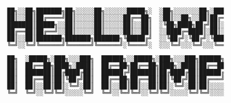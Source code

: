 <pre align="center">██╗░░██╗███████╗██╗░░░░░██╗░░░░░░█████╗░  ░██╗░░░░░░░██╗░█████╗░██████╗░██╗░░░░░██████╗░░░░
██║░░██║██╔════╝██║░░░░░██║░░░░░██╔══██╗  ░██║░░██╗░░██║██╔══██╗██╔══██╗██║░░░░░██╔══██╗░░░
███████║█████╗░░██║░░░░░██║░░░░░██║░░██║  ░╚██╗████╗██╔╝██║░░██║██████╔╝██║░░░░░██║░░██║░░░
██╔══██║██╔══╝░░██║░░░░░██║░░░░░██║░░██║  ░░████╔═████║░██║░░██║██╔══██╗██║░░░░░██║░░██║██╗
██║░░██║███████╗███████╗███████╗╚█████╔╝  ░░╚██╔╝░╚██╔╝░╚█████╔╝██║░░██║███████╗██████╔╝╚█║
╚═╝░░╚═╝╚══════╝╚══════╝╚══════╝░╚════╝░  ░░░╚═╝░░░╚═╝░░░╚════╝░╚═╝░░╚═╝╚══════╝╚═════╝░░╚╝

██╗  ░█████╗░███╗░░░███╗  ██████╗░░█████╗░███╗░░░███╗██████╗░░█████╗░███████╗██╗
██║  ██╔══██╗████╗░████║  ██╔══██╗██╔══██╗████╗░████║██╔══██╗██╔══██╗██╔════╝██║
██║  ███████║██╔████╔██║  ██████╔╝███████║██╔████╔██║██████╔╝██║░░██║█████╗░░██║
██║  ██╔══██║██║╚██╔╝██║  ██╔══██╗██╔══██║██║╚██╔╝██║██╔═══╝░██║░░██║██╔══╝░░╚═╝
██║  ██║░░██║██║░╚═╝░██║  ██║░░██║██║░░██║██║░╚═╝░██║██║░░░░░╚█████╔╝███████╗██╗
╚═╝  ╚═╝░░╚═╝╚═╝░░░░░╚═╝  ╚═╝░░╚═╝╚═╝░░╚═╝╚═╝░░░░░╚═╝╚═╝░░░░░░╚════╝░╚══════╝╚═╝</pre>
